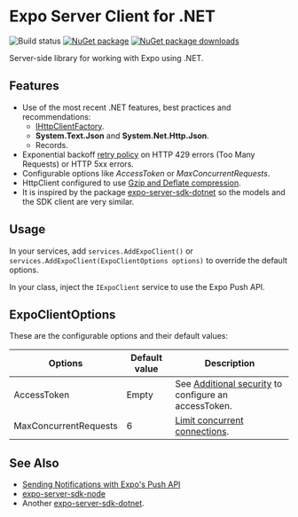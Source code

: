 # Expo Server Client for .NET

![Build status](https://github.com/pbr1111/expo-server-sdk-dotnet/actions/workflows/main.yml/badge.svg?branch=main)
[![NuGet package](https://img.shields.io/nuget/v/ExpoServerSdk?label=ExpoServerSdk)](https://www.nuget.org/packages/ExpoServerSdk/)
[![NuGet package downloads](https://img.shields.io/nuget/dt/ExpoServerSdk)](https://www.nuget.org/packages/ExpoServerSdk/)

Server-side library for working with Expo using .NET.

## Features
- Use of the most recent .NET features, best practices and recommendations:   
    - [IHttpClientFactory](https://docs.microsoft.com/en-us/dotnet/architecture/microservices/implement-resilient-applications/use-httpclientfactory-to-implement-resilient-http-requests).
    - __System.Text.Json__ and __System.Net.Http.Json__.
    - Records. 
- Exponential backoff [retry policy](https://docs.expo.dev/push-notifications/sending-notifications/#retry-on-failure) on HTTP 429 errors (Too Many Requests) or HTTP 5xx errors. 
- Configurable options like _AccessToken_ or _MaxConcurrentRequests_.
- HttpClient configured to use [Gzip and Deflate compression](https://docs.expo.dev/push-notifications/sending-notifications/#http2-api).
- It is inspired by the package [expo-server-sdk-dotnet](https://github.com/glyphard/expo-server-sdk-dotnet) so the models and the SDK client are very similar. 

## Usage

In your services, add `services.AddExpoClient()` or `services.AddExpoClient(ExpoClientOptions options)` to override the default options. 

In your class, inject the `IExpoClient` service to use the Expo Push API. 

## ExpoClientOptions

These are the configurable options and their default values:

|Options | Default value | Description |
|---|---|---|
| AccessToken | Empty | See [Additional security](https://docs.expo.dev/push-notifications/sending-notifications/#additional-security) to configure an accessToken.
| MaxConcurrentRequests | 6 | [Limit concurrent connections](https://docs.expo.dev/push-notifications/sending-notifications/#limit-concurrent-connections).


## See Also
 - [Sending Notifications with Expo's Push API](https://docs.expo.dev/push-notifications/sending-notifications/)
 - [expo-server-sdk-node](https://github.com/expo/expo-server-sdk-node)
 - Another [expo-server-sdk-dotnet](https://github.com/glyphard/expo-server-sdk-dotnet). 
